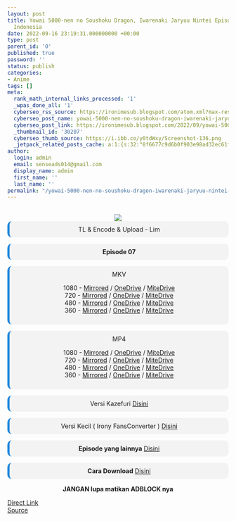 ```yaml
---
layout: post
title: Yowai 5000-nen no Soushoku Dragon, Iwarenaki Jaryuu Nintei Episode 07 Subtitle
  Indonesia
date: 2022-09-16 23:19:31.000000000 +00:00
type: post
parent_id: '0'
published: true
password: ''
status: publish
categories:
- Anime
tags: []
meta:
  rank_math_internal_links_processed: '1'
  _wpas_done_all: '1'
  cyberseo_rss_source: https://ironimesub.blogspot.com/atom.xml?max-results=150
  cyberseo_post_name: yowai-5000-nen-no-soushoku-dragon-iwarenaki-jaryuu-nintei-episode-07-subtitle-indonesia
  cyberseo_post_link: https://ironimesub.blogspot.com/2022/09/yowai-5000-nen-no-soushoku-dragon_16.html
  _thumbnail_id: '30207'
  cyberseo_thumb_source: https://i.ibb.co/y0tdWxy/Screenshot-136.png
  _jetpack_related_posts_cache: a:1:{s:32:"8f6677c9d6b0f903e98ad32ec61f8deb";a:2:{s:7:"expires";i:1663525453;s:7:"payload";a:3:{i:0;a:1:{s:2:"id";i:29256;}i:1;a:1:{s:2:"id";i:29274;}i:2;a:1:{s:2:"id";i:29309;}}}}
author:
  login: admin
  email: senseads014@gmail.com
  display_name: admin
  first_name: ''
  last_name: ''
permalink: "/yowai-5000-nen-no-soushoku-dragon-iwarenaki-jaryuu-nintei-episode-07-subtitle-indonesia/"
---
```


<div style="text-align: center">
<br />
<img src="{{ site.baseurl }}/assets/2022/09/Screenshot-136.png" />
<div style="background-color: #f3f3f3;border-left: 5px solid #2288dd;border-radius: 10px;padding: 10px">
TL &amp; Encode &amp; Upload - Lim</div>
<p></p>
<div style="background-color: #f3f3f3;border-left: 5px solid #2288dd;border-radius: 10px;padding: 10px">
<strong>Episode 07</strong> </div>
<p></p>
<div style="background-color: #f3f3f3;border-left: 5px solid #2288dd;border-radius: 10px;padding: 10px">
MKV
<p>1080 - <a href="https://mir.cr/0NPRXJ3V">Mirrored</a> / <a href="https://smkn1stg-my.sharepoint.com/:v:/g/personal/irony_smkn1sintang_sch_id/ESpCzqRM9_tNumjMUulw8XsB14R6IZjcpJwkrH0ENPq8HQ?e=ACLEiW">OneDrive</a> / <a href="https://mitedrive.my.id/view/3a92b1d31a7ebc0">MiteDrive</a><br />
720 - <a href="https://mir.cr/LJNTLH9Q">Mirrored</a> / <a href="https://smkn1stg-my.sharepoint.com/:v:/g/personal/irony_smkn1sintang_sch_id/EUZVDN8JDjRMlXQDvZbrQ50BYpZQ3iSoR1Y1iAR4CLEPFg?e=b7rPxY">OneDrive</a> / <a href="https://mitedrive.my.id/view/0aee6b1823940f5">MiteDrive</a><br />
480 - <a href="https://mir.cr/XLIKAB02">Mirrored</a> / <a href="https://smkn1stg-my.sharepoint.com/:v:/g/personal/irony_smkn1sintang_sch_id/EbvjmQLeq59Fl4c97njbpWUBqkvs5Z2cXtWGKkJeEhQ3zQ?e=5oxeQX">OneDrive</a> / <a href="https://mitedrive.my.id/view/27189f904bde896">MiteDrive</a><br />
360 - <a href="https://mir.cr/TQYFMWGF">Mirrored</a> / <a href="https://smkn1stg-my.sharepoint.com/:v:/g/personal/irony_smkn1sintang_sch_id/Efwybe6sr2JDl4T4Qf6i57MBPWfXhXdOWxTXNduxlIyc1Q?e=h2oNFt">OneDrive</a> / <a href="https://mitedrive.my.id/view/e155802d5a5a3ed">MiteDrive</a></p>
</div>
<p></p>
<div style="background-color: #f3f3f3;border-left: 5px solid #2288dd;border-radius: 10px;padding: 10px">
MP4
<p>1080 - <a href="https://mir.cr/0QSRTO6R">Mirrored</a> / <a href="https://smkn1stg-my.sharepoint.com/:v:/g/personal/irony_smkn1sintang_sch_id/EckNUTkEXfpNr9quTx9rOuEBJYG2zPOMET_N4vkOWuPVuw?e=qRlp6c">OneDrive</a> / <a href="https://mitedrive.my.id/view/1d5883d44c70fb4">MiteDrive</a><br />
720 - <a href="https://mir.cr/K3TAQWKK">Mirrored</a> / <a href="https://smkn1stg-my.sharepoint.com/:v:/g/personal/irony_smkn1sintang_sch_id/EWYj5B1w6XVKvGsONFXgAGYBeMDdqjYDW1xp8bYCVJLtgQ?e=pGidDk">OneDrive</a> / <a href="https://mitedrive.my.id/view/636dbe53941460c">MiteDrive</a><br />
480 - <a href="https://mir.cr/XDNWKAOJ">Mirrored</a> / <a href="https://smkn1stg-my.sharepoint.com/:v:/g/personal/irony_smkn1sintang_sch_id/EYkyFv1161JKum73OPh86dQB0fTUmFtmODiR-S_hitZv0A?e=34hk9V">OneDrive</a> / <a href="https://mitedrive.my.id/view/daf54741aa8cd99">MiteDrive</a><br />
360 - <a href="https://mir.cr/1ICYLUXY">Mirrored</a> / <a href="https://smkn1stg-my.sharepoint.com/:v:/g/personal/irony_smkn1sintang_sch_id/EZmcf00_qrJAjQgxlhayPBoBNtWBP4IgiCq2VlZgfkBrpw?e=WSE4vQ">OneDrive</a> / <a href="https://mitedrive.my.id/view/c59555605dc6021">MiteDrive</a></p>
</div>
<p></p>
<div style="background-color: #f3f3f3;border-left: 5px solid #2288dd;border-radius: 10px;padding: 10px">
Versi Kazefuri <a href="https://kazefuri.net/yowai-5000-nen-no-soushoku-dragon-iwarenaki-jaryuu-nintei-episode-07-subtitle-indonesia/">Disini</a>
</div>
<p></p>
<div style="background-color: #f3f3f3;border-left: 5px solid #2288dd;border-radius: 10px;padding: 10px">
Versi Kecil ( Irony FansConverter ) <a href="https://ironysub.net/yowai-5000-nen-no-soushoku-dragon-iwarenaki-jaryuu-nintei/">Disini</a>
</div>
<p></p>
<div style="background-color: #f3f3f3;border-left: 5px solid #2288dd;border-radius: 10px;padding: 10px">
<strong>Episode yang lainnya</strong> <a href="https://ironimesub.blogspot.com/p/yowai-5000-nen-no-soushoku-dragon.html">Disini</a>
</div>
<p></p>
<div style="background-color: #f3f3f3;border-left: 5px solid #2288dd;border-radius: 10px;padding: 10px">
<strong>Cara Download</strong> <a href="https://ironimesub.blogspot.com/2022/04/cara-mendownload-di-mirrored.html">Disini</a>
</div>
<p><strong>JANGAN lupa matikan ADBLOCK nya</strong></p>
</div>
<div class="divbtn"> <a href="https://handymansurrender.com/fihup8buzv?key=94550f7ce39444073321dde3b8782f97" class="btn"><i class="fa fa-download"></i> Direct Link</a> <br /><a href="https://ironimesub.blogspot.com/2022/09/yowai-5000-nen-no-soushoku-dragon_16.html">Source</a> </div>

